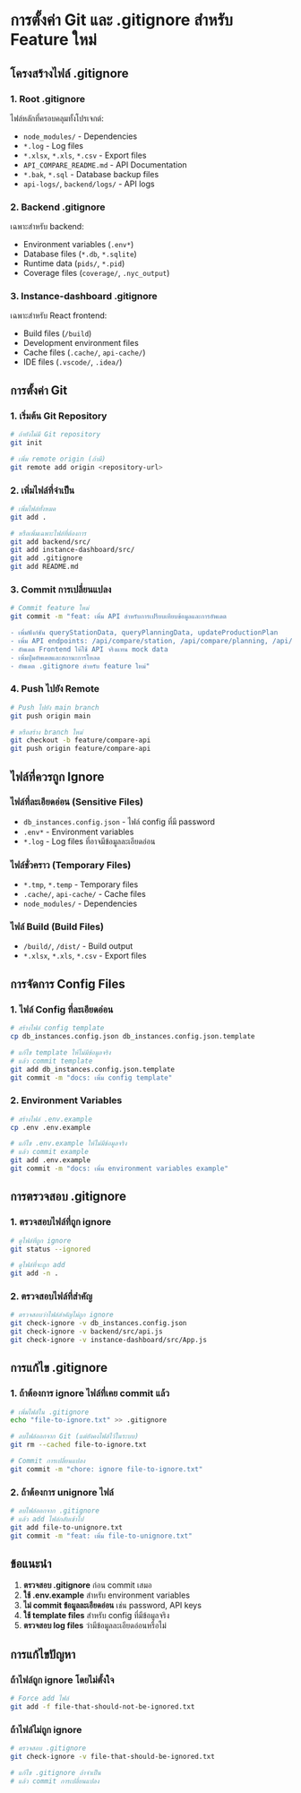# การตั้งค่า Git และ .gitignore สำหรับ Feature ใหม่

## โครงสร้างไฟล์ .gitignore

### 1. Root .gitignore
ไฟล์หลักที่ครอบคลุมทั้งโปรเจกต์:
- `node_modules/` - Dependencies
- `*.log` - Log files
- `*.xlsx`, `*.xls`, `*.csv` - Export files
- `API_COMPARE_README.md` - API Documentation
- `*.bak`, `*.sql` - Database backup files
- `api-logs/`, `backend/logs/` - API logs

### 2. Backend .gitignore
เฉพาะสำหรับ backend:
- Environment variables (`.env*`)
- Database files (`*.db`, `*.sqlite`)
- Runtime data (`pids/`, `*.pid`)
- Coverage files (`coverage/`, `.nyc_output`)

### 3. Instance-dashboard .gitignore
เฉพาะสำหรับ React frontend:
- Build files (`/build`)
- Development environment files
- Cache files (`.cache/`, `api-cache/`)
- IDE files (`.vscode/`, `.idea/`)

## การตั้งค่า Git

### 1. เริ่มต้น Git Repository
```bash
# ถ้ายังไม่มี Git repository
git init

# เพิ่ม remote origin (ถ้ามี)
git remote add origin <repository-url>
```

### 2. เพิ่มไฟล์ที่จำเป็น
```bash
# เพิ่มไฟล์ทั้งหมด
git add .

# หรือเพิ่มเฉพาะไฟล์ที่ต้องการ
git add backend/src/
git add instance-dashboard/src/
git add .gitignore
git add README.md
```

### 3. Commit การเปลี่ยนแปลง
```bash
# Commit feature ใหม่
git commit -m "feat: เพิ่ม API สำหรับการเปรียบเทียบข้อมูลและการอัพเดต

- เพิ่มฟังก์ชัน queryStationData, queryPlanningData, updateProductionPlan
- เพิ่ม API endpoints: /api/compare/station, /api/compare/planning, /api/compare/both, /api/compare/update
- อัพเดต Frontend ให้ใช้ API จริงแทน mock data
- เพิ่มปุ่มอัพเดตและสถานะการโหลด
- อัพเดต .gitignore สำหรับ feature ใหม่"
```

### 4. Push ไปยัง Remote
```bash
# Push ไปยัง main branch
git push origin main

# หรือสร้าง branch ใหม่
git checkout -b feature/compare-api
git push origin feature/compare-api
```

## ไฟล์ที่ควรถูก Ignore

### ไฟล์ที่ละเอียดอ่อน (Sensitive Files)
- `db_instances.config.json` - ไฟล์ config ที่มี password
- `.env*` - Environment variables
- `*.log` - Log files ที่อาจมีข้อมูลละเอียดอ่อน

### ไฟล์ชั่วคราว (Temporary Files)
- `*.tmp`, `*.temp` - Temporary files
- `.cache/`, `api-cache/` - Cache files
- `node_modules/` - Dependencies

### ไฟล์ Build (Build Files)
- `/build/`, `/dist/` - Build output
- `*.xlsx`, `*.xls`, `*.csv` - Export files

## การจัดการ Config Files

### 1. ไฟล์ Config ที่ละเอียดอ่อน
```bash
# สร้างไฟล์ config template
cp db_instances.config.json db_instances.config.json.template

# แก้ไข template ให้ไม่มีข้อมูลจริง
# แล้ว commit template
git add db_instances.config.json.template
git commit -m "docs: เพิ่ม config template"
```

### 2. Environment Variables
```bash
# สร้างไฟล์ .env.example
cp .env .env.example

# แก้ไข .env.example ให้ไม่มีข้อมูลจริง
# แล้ว commit example
git add .env.example
git commit -m "docs: เพิ่ม environment variables example"
```

## การตรวจสอบ .gitignore

### 1. ตรวจสอบไฟล์ที่ถูก ignore
```bash
# ดูไฟล์ที่ถูก ignore
git status --ignored

# ดูไฟล์ที่จะถูก add
git add -n .
```

### 2. ตรวจสอบไฟล์ที่สำคัญ
```bash
# ตรวจสอบว่าไฟล์สำคัญไม่ถูก ignore
git check-ignore -v db_instances.config.json
git check-ignore -v backend/src/api.js
git check-ignore -v instance-dashboard/src/App.js
```

## การแก้ไข .gitignore

### 1. ถ้าต้องการ ignore ไฟล์ที่เคย commit แล้ว
```bash
# เพิ่มไฟล์ใน .gitignore
echo "file-to-ignore.txt" >> .gitignore

# ลบไฟล์ออกจาก Git (แต่ยังคงไฟล์ไว้ในระบบ)
git rm --cached file-to-ignore.txt

# Commit การเปลี่ยนแปลง
git commit -m "chore: ignore file-to-ignore.txt"
```

### 2. ถ้าต้องการ unignore ไฟล์
```bash
# ลบไฟล์ออกจาก .gitignore
# แล้ว add ไฟล์กลับเข้าไป
git add file-to-unignore.txt
git commit -m "feat: เพิ่ม file-to-unignore.txt"
```

## ข้อแนะนำ

1. **ตรวจสอบ .gitignore** ก่อน commit เสมอ
2. **ใช้ .env.example** สำหรับ environment variables
3. **ไม่ commit ข้อมูลละเอียดอ่อน** เช่น password, API keys
4. **ใช้ template files** สำหรับ config ที่มีข้อมูลจริง
5. **ตรวจสอบ log files** ว่ามีข้อมูลละเอียดอ่อนหรือไม่

## การแก้ไขปัญหา

### ถ้าไฟล์ถูก ignore โดยไม่ตั้งใจ
```bash
# Force add ไฟล์
git add -f file-that-should-not-be-ignored.txt
```

### ถ้าไฟล์ไม่ถูก ignore
```bash
# ตรวจสอบ .gitignore
git check-ignore -v file-that-should-be-ignored.txt

# แก้ไข .gitignore ถ้าจำเป็น
# แล้ว commit การเปลี่ยนแปลง
``` 
